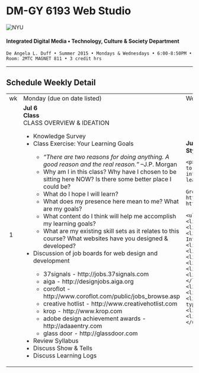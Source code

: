 # DM-GY 6193 Web Studio

![NYU](http://ws2.polishedsolid.com/de/nyu_soe_logo.png)
#### Integrated Digital Media • Technology, Culture & Society Department

    De Angela L. Duff • Summer 2015 • Mondays & Wednesdays • 6:00-8:50PM • Room: 2MTC MAGNET 811 • 3 credit hrs

---

## Schedule Weekly Detail

<table>
<tr>
<td>wk</td>
<td>Monday (due on date listed)</td>
<td>Wednesday (due on date listed)</td>
</tr>
<!-- first week -->
<tr>
<td>1</td>

<td valign="top"><strong>Jul 6</strong><br>
        <strong>Class</strong><br>CLASS OVERVIEW &amp; IDEATION 
<ul>
<li>Knowledge Survey</li>
<li>Class Exercise: Your Learning Goals</li>
<ul>
    <li><i>“There are two reasons for doing anything. A good reason and the real reason.”</i> –J.P. Morgan
    <li>Why am I in this class? Why have I chosen to be sitting here NOW? Is there some better place I could be?</li>
    <li>What do I hope I will learn?</li> 
    <li>What does my presence here mean to me? What are my goals?</li>
    <li>What content do I think will help me accomplish my learning goals?</li>
    <li>What are my existing skill sets as it relates to this course? What websites have you designed &amp; developed?</li>
    </ul>
<li>Discussion of job boards for web design and development</li>
    <ul>
    <li>37signals - http://jobs.37signals.com</li>
    <li>aiga - http://designjobs.aiga.org</li>
    <li>coroflot - http://www.coroflot.com/public/jobs_browse.asp</li>
    <li>creative hotlist - http://www.creativehotlist.com</li>
    <li>krop - http://www.krop.com</li>
    <li>adobe design achievement awards - http://adaaentry.com</li>
    <li>glass door - http://glassdoor.com</li>
    </ul>
<li>Review Syllabus</li>
<li>Discuss Show &amp; Tells</li>
<li>Discuss Learning Logs</li>
</ul></td>
<td><strong>Jul 8</strong><br><b>Style Presentations Due</b><br>

    <p>Each student will choose 2 movements to present to the class. Share a brief introduction to the movement and at least 3 images.</p>

    Great resources are:<br>
    http://images.google.com<br>
    http://www.designishistory.com/home<br>
 
    <ul>
    <li>Russian Constructivism</li>
    <li>Bauhaus</li>
    <li>Swiss Design (AKA Swiss Style or International Style)</li>
    <li>Josef Müller-Brockmann</li>
    <li>New Wave</li>
    <li>Dada</li>
    <li>De Stijl</li>
    <li>Psychedelic Art (The Fillmore)</li>
    <li>Semiotics (the study of symbols)</li>
    <li>Art Nouveau</li>
    <li>Art Deco</li>
    <li>David Carson (design and typography)</li>
    <li>Punk Aesthetic (Art Chantry)</li>
    <li>House Industries</li>
    </ul></td>
</tr>
</table>